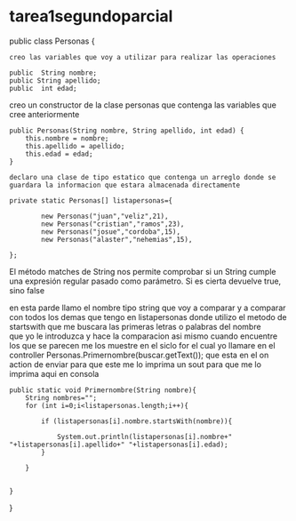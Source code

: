 # tarea1segundoparcial

public class Personas { 

    creo las variables que voy a utilizar para realizar las operaciones   
     
    public  String nombre;
    public String apellido;
    public  int edad;

      
   creo un constructor de la clase personas que contenga las variables que cree anteriormente
  
    public Personas(String nombre, String apellido, int edad) {
        this.nombre = nombre;
        this.apellido = apellido;
        this.edad = edad;
    }
   
    declaro una clase de tipo estatico que contenga un arreglo donde se
    guardara la informacion que estara almacenada directamente 

    private static Personas[] listapersonas={

            new Personas("juan","veliz",21),
            new Personas("cristian","ramos",23),
            new Personas("josue","cordoba",15),
            new Personas("alaster","nehemias",15),

    };
 El método matches de String nos permite comprobar
 si un String cumple una expresión regular pasado como parámetro. Si es cierta devuelve true, sino false
 
   en esta parde llamo el nombre tipo string que voy a comparar y a comparar con todos
   los demas que tengo en listapersonas donde utilizo el metodo 
   de startswith que me buscara las primeras letras o palabras del nombre  
   que yo le introduzca  y hace la comparacion asi mismo cuando encuentre los que se parecen me los muestre
   en el siclo for el cual yo llamare en el controller Personas.Primernombre(buscar.getText());  que esta en el on
   action de enviar 
   para que este me lo imprima  un sout para que me lo imprima aqui en consola 
 
    public static void Primernombre(String nombre){
        String nombres="";
        for (int i=0;i<listapersonas.length;i++){

            if (listapersonas[i].nombre.startsWith(nombre)){

                System.out.println(listapersonas[i].nombre+" "+listapersonas[i].apellido+" "+listapersonas[i].edad);
            }

        }


    }
}
